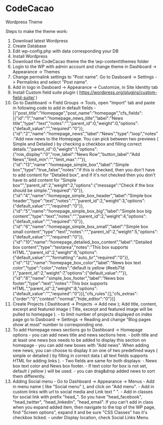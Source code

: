 # CodeCacao
 Wordpress Theme
 
 Steps to make the theme work:
 1. Download latest Wordpress
 2. Create Database
 3. Edit wp-config.php with data corresponding your DB
 4. Install Wordpress
 5. Download the CodeCacao theme the the \wp-content\themes folder
 6. Login to the WP with admin account and change theme in Dashboard -> Appearance -> Themes
 7. Change permalink settings to "Post name". Go to Dasboard -> Settings -> Permalinks and select "Post name".
 8. Add in logo in Dasboard -> Appearance -> Customize, in Site Identity tab
 9. Install Custom field suite plugin ( https://wordpress.org/plugins/custom-field-suite/ )
 10. Go to Dashboard -> Field Groups -> Tools, open "Import" tab and paste in following code to add in default fields
	-	[{"post_title":"Homepage","post_name":"homepage","cfs_fields":[{"id":"1","name":"homepage_news_title","label":"News title","type":"text","notes":"","parent_id":0,"weight":0,"options":{"default_value":"","required":"0"}},{"id":"2","name":"homepage_news","label":"News","type":"loop","notes":"Add new news to the Homepage. You can pick between two previews ( Simple and Detailed ) by checking a checkbox and filling correct details.","parent_id":0,"weight":1,"options":{"row_display":"0","row_label":"News Row","button_label":"Add News","limit_min":"","limit_max":""}},{"id":"13","name":"homepage_simple_box","label":"Simple box","type":"true_false","notes":"if this is checked, then you don't have to add content for \"Detailed box\", and if it's not checked then you don't have to add content for \"Simple box\"","parent_id":2,"weight":2,"options":{"message":"Check if the box should be simple.","required":"0"}},{"id":"4","name":"homepage_simple_box_header","label":"Simple box header","type":"text","notes":"","parent_id":2,"weight":3,"options":{"default_value":"","required":"0"}},{"id":"5","name":"homepage_simple_box_big","label":"Simple box big content","type":"text","notes":"","parent_id":2,"weight":4,"options":{"default_value":"","required":"0"}},{"id":"6","name":"homepage_simple_box_small","label":"Simple box small content","type":"text","notes":"","parent_id":2,"weight":5,"options":{"default_value":"","required":"0"}},{"id":"10","name":"homepage_detailed_box_content","label":"Detailed box content","type":"textarea","notes":"This box supports HTML.","parent_id":2,"weight":6,"options":{"default_value":"","formatting":"auto_br","required":"0"}},{"id":"12","name":"homepage_box_color","label":"News box text color","type":"color","notes":"default is yellow (#eeb71d )","parent_id":2,"weight":7,"options":{"default_value":""}},{"id":"8","name":"simple_box_footer","label":"News box footer","type":"text","notes":"This box supports HTML.","parent_id":2,"weight":8,"options":{"default_value":"","required":"0"}}],"cfs_rules":[],"cfs_extras":{"order":"0","context":"normal","hide_editor":"0"}}]
 11. Create Projects ( Dashboard -> Projects -> Add new ); Add title, content, excerpt and featured image ( Title, excerpt and featured image will be pulled to homepage ).
	-	to limit number of projects displayed on index page go to Dasboard -> Settings -> Reading and change "Blog pages show at most" number to corresponding one.
 12. To add Homepage news sections go to Dashboard -> Homepage options
	-	you can add news title and news sections here.
	-	both title and at least one news box needs to be added to display this section on homepage
	-	you can add new boxes with "Add news". When adding new news, you can choose to display it on one of two predefined ways ( simple or detailed ) by filling in correct data ( all text fields supports HTML for adding links ).
	-	Two fields are same for both displays: - News box text color and News box footer.
	-	If text color for box is not set, default ( yellow ) will be used.
	-	you can drag&drop added news to sort them differently.
 13. Adding Social menu
	- Go to Dashboard -> Appearance -> Menus
	- Add in menu name ( like "Social menu" ), and click on "Add menu".
	- Add in custom links with url to social media and Link text "&nbsp;".
	- Add in classes for social link with prefix "head_". So you have "head_facebook", "head_twitter", "head_linkedin", "head_email". If you can't add in class when you expand added item, then navigate to the top of the WP page, find "Screen options", expand it and be sure "CSS Classes" has it's checkbox ticked.
	- under Display location, check Social Links Menu.